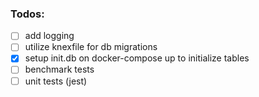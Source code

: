 ### Todos:

- [ ] add logging
- [ ] utilize knexfile for db migrations
- [x] setup init.db on docker-compose up to initialize tables
- [ ] benchmark tests
- [ ] unit tests (jest)
